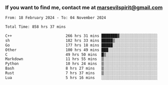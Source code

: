 ### If you want to find me, contact me at marsevilspirit@gmail.com

<!--
**marsevilspirit/marsevilspirit** is a ✨ _special_ ✨ repository because its `README.md` (this file) appears on your GitHub profile.

Here are some ideas to get you started:

- 🔭 I’m currently working on ...
- 🌱 I’m currently learning ...
- 👯 I’m looking to collaborate on ...
- 🤔 I’m looking for help with ...
- 💬 Ask me about ...
- 📫 How to reach me: ...
- 😄 Pronouns: ...
- ⚡ Fun fact: ...
-->
<!--START_SECTION:waka-->

```txt
From: 18 February 2024 - To: 04 November 2024

Total Time: 858 hrs 37 mins

C++                        266 hrs 31 mins ███████▓░░░░░░░░░░░░░░░░░   31.04 %
sh                         182 hrs 33 mins █████▒░░░░░░░░░░░░░░░░░░░   21.26 %
Go                         177 hrs 18 mins █████░░░░░░░░░░░░░░░░░░░░   20.65 %
Other                      100 hrs 49 mins ███░░░░░░░░░░░░░░░░░░░░░░   11.74 %
C                          49 hrs 50 mins  █▒░░░░░░░░░░░░░░░░░░░░░░░   05.80 %
Markdown                   11 hrs 55 mins  ▒░░░░░░░░░░░░░░░░░░░░░░░░   01.39 %
Python                     10 hrs 24 mins  ▒░░░░░░░░░░░░░░░░░░░░░░░░   01.21 %
Bash                       8 hrs 27 mins   ▒░░░░░░░░░░░░░░░░░░░░░░░░   00.99 %
Rust                       7 hrs 37 mins   ▒░░░░░░░░░░░░░░░░░░░░░░░░   00.89 %
Lua                        5 hrs 16 mins   ░░░░░░░░░░░░░░░░░░░░░░░░░   00.61 %
```

<!--END_SECTION:waka-->
